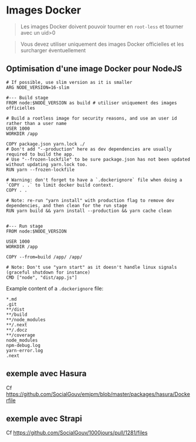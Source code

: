 # Images Docker

> Les images Docker doivent pouvoir tourner en `root-less` et tourner avec un uid>0

> Vous devez utiliser uniquement des images Docker officielles et les surcharger éventuellement

## Optimisation d'une image Docker pour NodeJS

```
# If possible, use slim version as it is smaller
ARG NODE_VERSION=16-slim

#--- Build stage
FROM node:$NODE_VERSION as build # utiliser uniquement des images officielles

# Build a rootless image for security reasons, and use an user id rather than a user name
USER 1000
WORKDIR /app

COPY package.json yarn.lock ./
# Don't add "--production" here as dev dependencies are usually required to build the app.
# Use "--frozen-lockfile" to be sure package.json has not been updated without updating yarn.lock too.
RUN yarn --frozen-lockfile

# Warning: don't forget to have a `.dockerignore` file when doing a `COPY . .` to limit docker build context.
COPY . .

# Note: re-run "yarn install" with production flag to remove dev dependencies, and then clean for the run stage
RUN yarn build && yarn install --production && yarn cache clean


#--- Run stage
FROM node:$NODE_VERSION

USER 1000
WORKDIR /app

COPY --from=build /app/ /app/

# Note: Don't use "yarn start" as it doesn't handle linux signals (graceful shutdown for instance)
CMD ["node", "dist/app.js"]
```

Example content of a `.dockerignore` file:

```
*.md
.git
**/dist
**/build
**/node_modules
**/.next
**/.docz
**/coverage
node_modules
npm-debug.log
yarn-error.log
.next
```

## exemple avec Hasura

Cf https://github.com/SocialGouv/emjpm/blob/master/packages/hasura/Dockerfile

## exemple avec Strapi

Cf https://github.com/SocialGouv/1000jours/pull/1281/files
